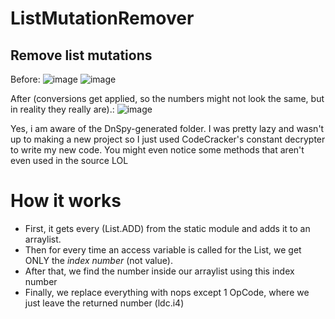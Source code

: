 # ListMutationRemover
## Remove list mutations

Before:
![image](https://user-images.githubusercontent.com/40608267/91338149-7c0a7600-e7a2-11ea-9045-18fe013e69e8.png)
![image](https://user-images.githubusercontent.com/40608267/91338114-6c8b2d00-e7a2-11ea-8902-adaeb556d41a.png)

After (conversions get applied, so the numbers might not look the same, but in reality they really are).:
![image](https://user-images.githubusercontent.com/40608267/91338211-993f4480-e7a2-11ea-91ad-6e1c6ef680f3.png)


Yes, i am aware of the DnSpy-generated folder. I was pretty lazy and wasn't up to making a new project so I just used CodeCracker's constant decrypter to write my new code. You might even notice some methods that aren't even used in the source LOL


# How it works
- First, it gets every (List.ADD) from the static module and adds it to an arraylist.
- Then for every time an access variable is called for the List, we get ONLY the *index number* (not value).
- After that, we find the number inside our arraylist using this index number
- Finally, we replace everything with nops except 1 OpCode, where we just leave the returned number (ldc.i4)
  

